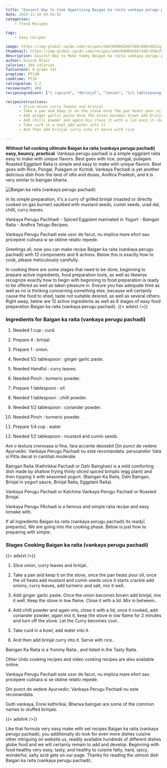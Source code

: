 ```yaml
---
title: "Easiest Way to Cook Appetizing Baigan ka raita vankaya perugu pachadi"
date: 2020-11-10 04:54:52
categories:
    - Trend Recipes
    
tags:
    - Easy recipes

image: https://img-global.cpcdn.com/recipes/ebb7699092667440/680x482cq70/baigan-ka-raita-vankaya-perugu-pachadi-recipe-main-photo.jpg
thumbnail: https://img-global.cpcdn.com/recipes/ebb7699092667440/350x250cq70/baigan-ka-raita-vankaya-perugu-pachadi-recipe-main-photo.jpg
description: Easiest Way to Make Yummy Baigan ka raita vankaya perugu pachadi with 12 ingredients and 6 stages of easy cooking.
author: Eunice Blair
calories: 204 calories
fatContent: 9 grams fat
preptime: PT13M
cooktime: PT1H
ratingvalue: 3.2
reviewcount: 480
recipeingredient: ["1 cupcurd", "4brinjal", "1onion", "1/2 tablespoonginger garlic paste", "Handfulcurry leaves", "Pinchturmeric powder", "1 tablespoonoil", "1 tablespoonchilli powder", "1/2 tablespooncoriander powder", "Pinchturmeric powder", "1/4 cupwater", "1/2 tablespoonmustard and cumin seeds"]

recipeinstructions: 
      - Slice onion curry leaves and brinjal 
      - Take a pan and keep it on the stove once the pan heats pour oil once the oil heats add mustard and cumin seeds once it starts crackle add onions curry leaves add turmeric and salt mix it well 
      - Add ginger garlic paste Once the onion becomes brown add brinjal mix it well Keep the stove in low flame Close it with a lid Mix in between 
      - Add chilli powder and again mix close it with a lid once it cooked add coriander powder again mix it keep the stove in low flame for 2 minutes and turn off the stove Let the Curry becomes cool 
      - Take curd in a bowl add water into it 
      - And then add brinjal curry into it Serve with rice

---
```




**Without fail cooking ultimate Baigan ka raita (vankaya perugu pachadi) easy, bouncy, practical**. Vankaya perugu pachadi is a simple eggplant raita easy to make with unique flavors. Best goes with rice, pongal, pulagam. Roasted Eggplant Raita is simple and easy to make with unique flavors. Best goes with Rice, Pongal, Pulagam or Kichidi. Vankaya Pachadi is yet another delicious dish from the land of idlis and dosas, Andhra Pradesh, and it is very similar to baingan bharta.


![Baigan ka raita (vankaya perugu pachadi)](https://img-global.cpcdn.com/recipes/ebb7699092667440/680x482cq70/baigan-ka-raita-vankaya-perugu-pachadi-recipe-main-photo.jpg "Baigan ka raita (vankaya perugu pachadi)")



In its simple preparation, it&#39;s a curry of grilled brinjal (roasted or directly cooked on gas burner) sautéed with mustard seeds, cumin seeds, urad dal, chilli, curry leaves.

Vankaya Perugu Pachhadi - Spiced Eggplant marinated in Yogurt - Baingan Raita - Andhra Telugu Recipes.

Vankaya Perugu Pachadi este usor de facut, nu implica mare efort sau pricepere culinara si se obtine relativ repede.


Greetings all, now you can make recipe Baigan ka raita (vankaya perugu pachadi) with 12 components and 6 actions. Below this is exactly how to cook, please meticulously carefully.

In cooking there are some stages that need to be done, beginning to prepare active ingredients, food preparation tools, as well as likewise recognize exactly how to begin with beginning to food preparation is ready to be offered as well as taken pleasure in. Ensure you has adequate time as well as no is thinking concerning something else, because will certainly cause the food to shed, taste not suitable desired, as well as several others. Right away, below are 12 active ingredients as well as 6 stages of easy food preparation Baigan ka raita (vankaya perugu pachadi).
{{< adstxt />}}

### Ingredients for Baigan ka raita (vankaya perugu pachadi)


1. Needed 1 cup : curd.

1. Prepare 4 : brinjal.

1. Prepare 1 : onion.

1. Needed 1/2 tablespoon : ginger garlic paste.

1. Needed Handful : curry leaves.

1. Needed Pinch : turmeric powder.

1. Prepare 1 tablespoon : oil.

1. Needed 1 tablespoon : chilli powder.

1. Needed 1/2 tablespoon : coriander powder.

1. Needed Pinch : turmeric powder.

1. Prepare 1/4 cup : water.

1. Needed 1/2 tablespoon : mustard and cumin seeds.


Are o textura cremoasa si fina, fara accente deosebit Din punct de vedere Ayurvedic: Vankaya Perugu Pachadi nu este recomandata. persoanelor Vata si Pitta decat in cantitati moderate.

Baingan Raita (Kathrikkai Pachadi or Dahi Bainghan) is a mild comforting dish made by shallow frying thinly sliced spiced brinjals (egg plant) and then topping it with seasoned yogurt. (Baingan Ka Raita, Dahi Baingan, Brinjal in yogurt sauce, Brinjal Raita, Eggplant Raita).

Vankaya Perugu Pachadi or Kalchina Vankaya Perugu Pachadi or Roasted Brinjal.

Vankaya Perugu PAchadi is a famous and simple raita recipe and easy tomake with.


If all ingredients Baigan ka raita (vankaya perugu pachadi) its ready| prepares}, We are going into the cooking phase. Below is just how to preparing with simple.

### Stages Cooking Baigan ka raita (vankaya perugu pachadi)

{{< adstxt />}}


1. Slice onion, curry leaves and brinjal..



1. Take a pan and keep it on the stove, once the pan heats pour oil, once the oil heats add mustard and cumin seeds once it starts crackle add onions, curry leaves, add turmeric and salt, mix it well..



1. Add ginger garlic paste. Once the onion becomes brown add brinjal, mix it well. Keep the stove in low flame. Close it with a lid. Mix in between..



1. Add chilli powder and again mix, close it with a lid, once it cooked, add coriander powder, again mix it, keep the stove in low flame for 2 minutes and turn off the stove. Let the Curry becomes cool..



1. Take curd in a bowl, add water into it.



1. And then add brinjal curry into it. Serve with rice..




Baingan Ka Raita is a Yummy Raita , and listed in the Tasty Raita.

Other Urdu cooking recipes and video cooking recipes are also available online.

Vankaya Perugu Pachadi este usor de facut, nu implica mare efort sau pricepere culinara si se obtine relativ repede.

Din punct de vedere Ayurvedic: Vankaya Perugu Pachadi nu este recomandata.

Gutti vankaya, Enne kathirikai, Bharwa baingan are some of the common names to stuffed brinjals.


{{< adslink />}}

Like that formula very easy make with set recipes Baigan ka raita (vankaya perugu pachadi), you additionally do look for even more dishes cuisine other intriguing on website us, readily available hundreds of different dishes globe food and we will certainly remain to add and develop. Beginning with food healthy very easy, tasty, and healthy to cuisine fatty, hard, spicy, wonderful, salty acid gets on our page. Thanks for reading the utmost dish Baigan ka raita (vankaya perugu pachadi).
